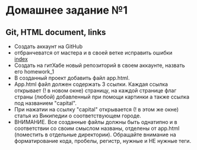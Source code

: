 <h1>Домашнее задание №1</h1>
<h2>Git, HTML document, links</h2>

<ul>
<li>
Создать аккаунт на GitHub
</li>
<li>
отбранчеватся от мастера и в своей ветке исправить ошибки <br>
<a href="./hw-1.html">index</a>
</li>
<li>
Создать на гитХабе новый репозиторий в своем аккаунте, назвать его homework_1
</li>
<li>
В созданный проект добавить файл app.html.
</li>
<li>
App.html файл должен содержать 3 ссылки. Каждая ссылка открывает (! в новом окне) страницу,
на каждой странице флаг страны (любой) добавленный при помощи картинки а также ссылка под названием "capital".
</li>
<li>
При нажатии на ссылку "capital" открывается (! в этом же окне) статья из Википедии о соответствующем городе.
</li>
<li>
ВНИМАНИЕ. Все созданные файлы должны быть однатипно и в соответствии со своим смыслом названы, отделены от app.html (поместить в отдельные директории).
Обращайте внимание на форматирование кода, пробелы, регистр, нужные и НЕ нужные теги.
</li>
</ul>